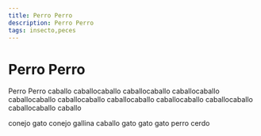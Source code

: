 ```yaml
---
title: Perro Perro
description: Perro Perro
tags: insecto,peces
---
```


# Perro Perro

Perro Perro caballo caballocaballo caballocaballo caballocaballo caballocaballo caballocaballo caballocaballo caballocaballo caballocaballo caballocaballo caballo

conejo gato conejo gallina caballo gato gato gato perro cerdo